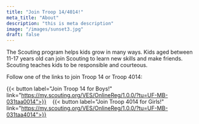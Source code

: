 ```yaml
---
title: "Join Troop 14/4014!"
meta_title: "About"
description: "this is meta description"
image: "/images/sunset3.jpg"
draft: false
---
```


The Scouting program helps kids grow in many ways. Kids aged between 11-17 years old can join Scouting to learn new skills and make friends. Scouting teaches kids to be responsible and courteous.

Follow one of the links to join Troop 14 or Troop 4014:

{{< button label="Join Troop 14 for Boys!" link="https://my.scouting.org/VES/OnlineReg/1.0.0/?tu=UF-MB-031taa0014">}}
&nbsp;&nbsp;
{{< button label="Join Troop 4014 for Girls!" link="https://my.scouting.org/VES/OnlineReg/1.0.0/?tu=UF-MB-031taa4014">}}
